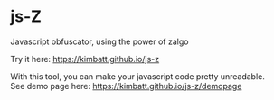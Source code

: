 # js-Z
Javascript obfuscator, using the power of zalgo


Try it here: https://kimbatt.github.io/js-z

With this tool, you can make your javascript code pretty unreadable.  
See demo page here: https://kimbatt.github.io/js-z/demopage
